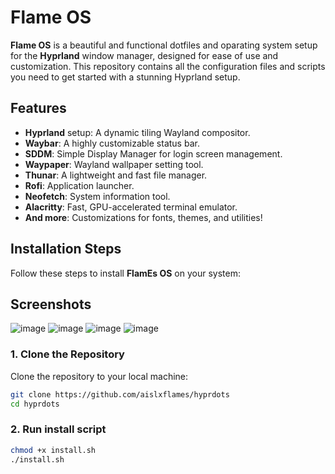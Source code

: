 # Flame OS

**Flame OS** is a beautiful and functional dotfiles and oparating system setup for the **Hyprland** window manager, designed for ease of use and customization. This repository contains all the configuration files and scripts you need to get started with a stunning Hyprland setup.

## Features

- **Hyprland** setup: A dynamic tiling Wayland compositor.
- **Waybar**: A highly customizable status bar.
- **SDDM**: Simple Display Manager for login screen management.
- **Waypaper**: Wayland wallpaper setting tool.
- **Thunar**: A lightweight and fast file manager.
- **Rofi**: Application launcher.
- **Neofetch**: System information tool.
- **Alacritty**: Fast, GPU-accelerated terminal emulator.
- **And more**: Customizations for fonts, themes, and utilities!

## Installation Steps

Follow these steps to install **FlamEs OS** on your system:

## Screenshots

![image](https://github.com/user-attachments/assets/acdc028e-0d10-4acc-83e1-2de524c2a109)
![image](https://github.com/user-attachments/assets/5acd02f5-81f7-4986-8743-0e65f2cf0049)
![image](https://github.com/user-attachments/assets/5bc60986-d312-4fe5-b347-e037f0ca5a76)
![image](https://github.com/user-attachments/assets/0dd0031c-7f45-436e-8c4d-f55073387de5)

### 1. Clone the Repository

Clone the repository to your local machine:

```bash
git clone https://github.com/aislxflames/hyprdots
cd hyprdots
```

### 2. Run install script

```bash
chmod +x install.sh
./install.sh
```
